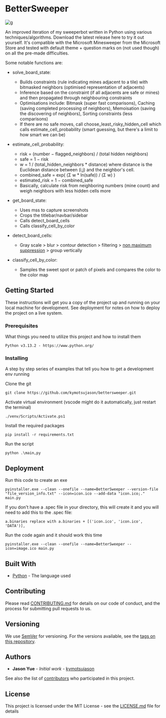 # BetterSweeper

![g](icon.ico)

An improved iteration of my sweeperbot written in Python using various techniques/algorithms. Download the latest release here to try it out yourself. It's compatible with the Microsoft Minesweeper from the Microsoft Store and tested with default theme + question marks on (not used though) on all the pre-made difficulties.

Some notable functions are:

- solve_board_state:
  - Builds constraints (rule indicating mines adjacent to a tile) with bitmasked neighbors (optimised representation of adjacents)
  - Inference based on the constraint (if all adjacents are safe or mines) and then propagated through neighbouring constraints
  - Optimisations include: Bitmask (super fast comparisons), Caching (saving completed processing of neighbors), Memoisation (saving the discovering of neighbors), Sorting constraints (less comparisons)
  - If there are no safe moves, call choose_least_risky_hidden_cell which calls estimate_cell_probability (smart guessing, but there's a limit to how smart we can be)

- estimate_cell_probability:
  - risk = (number − flagged_neighbors) / (total hidden neighbors)
  - safe = 1 − risk
  - w = 1 / (total_hidden_neighbors * distance) where distance is the Euclidean distance between (i,j) and the neighbor's cell.
  - combined_safe = exp( (Σ w * ln(safe)) / (Σ w) )
  - estimated_risk = 1 − combined_safe
  - Basically, calculate risk from neighboring numbers (mine count) and weigh neighbors with less hidden cells more

- get_board_state:
  - Uses mss to capture screenshots
  - Crops the titlebar/navbar/sidebar
  - Calls detect_board_cells
  - Calls classify_cell_by_color

- detect_board_cells:
  - Gray scale > blur > contour detection > filtering > [non maximum suppression](https://www.geeksforgeeks.org/what-is-non-maximum-suppression/) > group vertically

- classify_cell_by_color:
  - Samples the sweet spot or patch of pixels and compares the color to the color map

## Getting Started

These instructions will get you a copy of the project up and running on your local machine for development. See deployment for notes on how to deploy the project on a live system.

### Prerequisites

What things you need to utilize this project and how to install them

```
Python v3.13.2 - https://www.python.org/
```

### Installing

A step by step series of examples that tell you how to get a development env running

Clone the git

```
git clone https://github.com/kymotsujason/bettersweeper.git
```

Activate virtual environment (vscode might do it automatically, just restart the terminal)

```
./venv/Scripts/Activate.ps1
```

Install the required packages

```
pip install -r requirements.txt
```

Run the script

```
python .\main,py
```

## Deployment

Run this code to create an exe

```
pyinstaller.exe --clean --onefile --name=BetterSweeper --version-file "file_version_info.txt" --icon=icon.ico --add-data "icon.ico;." main.py
```

If you don't have a .spec file in your directory, this will create it and you will need to add this to the .spec file:

```
a.binaries replace with a.binaries + [('icon.ico', 'icon.ico', 'DATA')],
```

Run the code again and it should work this time

```
pyinstaller.exe --clean --onefile --name=BetterSweeper --icon=image.ico main.py
```

## Built With

- [Python](https://www.python.org/) - The language used

## Contributing

Please read [CONTRIBUTING.md](CONTRIBUTING.md) for details on our code of conduct, and the process for submitting pull requests to us.

## Versioning

We use [SemVer](http://semver.org/) for versioning. For the versions available, see the [tags on this repository](https://github.com/kymotsujason/bettersweeper/tags).

## Authors

- **Jason Yue** - *Initial work* - [kymotsujason](https://github.com/kymotsujason)

See also the list of [contributors](https://github.com/kymotsujason/bettersweeper/contributors) who participated in this project.

## License

This project is licensed under the MIT License - see the [LICENSE.md](LICENSE.md) file for details
